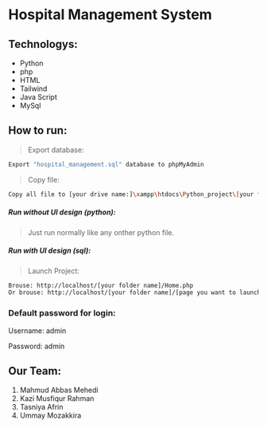 #  Hospital Management System
## Technologys:
- Python
- php
- HTML
- Tailwind
- Java Script
- MySql

## How to run:
> Export database:
 ```sh
Export "hospital_management.sql" database to phpMyAdmin
```
> Copy file:
 ```sh
Copy all file to [your drive name:]\xampp\htdocs\Python_project\[your folder name]
```
##### Run without UI design (python):
> Just run normally like any onther python file.
&nbsp;
##### Run with UI design (sql):
> Launch Project:
 ```sh
Brouse: http://localhost/[your folder name]/Home.php
Or brouse: http://localhost/[your folder name]/[page you want to launch].php
```

### Default password for login:
<p>Username: admin
<p>Password: admin

## Our Team:
<ol>
  <li>Mahmud Abbas Mehedi</li>
  <li>Kazi Musfiqur Rahman</li>
  <li>Tasniya Afrin</li>
  <li>Ummay Mozakkira</li>
</ol>
